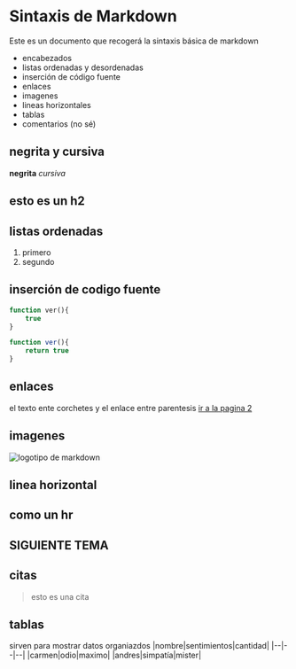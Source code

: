 # Sintaxis de Markdown
Este es un documento que recogerá la sintaxis básica de markdown

- encabezados
- listas ordenadas y desordenadas
- inserción de código fuente
- enlaces
- imagenes
- lineas horizontales
- tablas
- comentarios (no sé)
## negrita y cursiva
**negrita**
*cursiva*
## esto es un h2
## listas ordenadas
1. primero
2. segundo
## inserción de codigo fuente
````php
function ver(){
    true
}
``````
```` js
function ver(){
    return true
}
````

## enlaces
el texto ente corchetes y el enlace entre parentesis
[ir a la pagina 2](pagina2.md)

## imagenes
![logotipo de markdown](descarga.png)

## linea horizontal
como un hr
-------

SIGUIENTE TEMA
-------

## citas
>esto es una cita

## tablas
sirven para mostrar datos organiazdos
|nombre|sentimientos|cantidad|
|--|--|--|
|carmen|odio|maximo|
|andres|simpatía|mister|